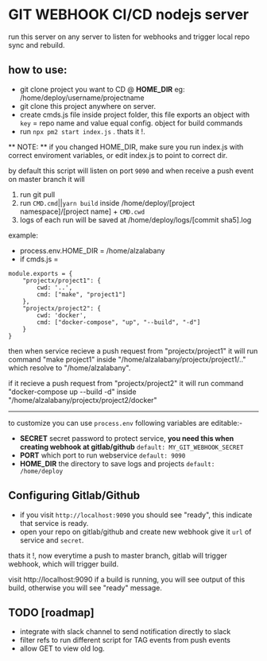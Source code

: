 # GIT WEBHOOK CI/CD nodejs server

run this server on any server to listen for webhooks and trigger local repo sync and rebuild.

## how to use:

- git clone project you want to CD @ **HOME_DIR** eg: /home/deploy/username/projectname
- git clone this project anywhere on server.
- create cmds.js file inside project folder, this file exports an object with `key` = repo name and value equal config. object for build commands
- run `npx pm2 start index.js` . thats it !.

** NOTE: ** if you changed HOME_DIR, make sure you run index.js with correct enviroment variables, or edit index.js to point to correct dir.

by default this script will listen on port `9090` and when receive a push event on master branch it will

1. run git pull
2. run `CMD.cmd`||`yarn build` inside /home/deploy/[project namespace]/[project name] + `CMD.cwd`
3. logs of each run will be saved at /home/deploy/logs/[commit sha5].log

example:

- process.env.HOME_DIR = /home/alzalabany
- if cmds.js = 

```
module.exports = {
	"projectx/project1": {
		cwd: '..',
		cmd: ["make", "project1"]
	},
	"projectx/project2": {
		cwd: 'docker',
		cmd: ["docker-compose", "up", "--build", "-d"]
	}
}
```

then when service recieve a push request from "projectx/project1" it will run command "make project1" inside "/home/alzalabany/projectx/project1/.." which resolve to "/home/alzalabany".

if it recieve a push request from "projectx/project2" it will run command "docker-compose up --build -d" inside "/home/alzalabany/projectx/project2/docker"

---------

to customize you can use `process.env` following variables are editable:-

- **SECRET** secret password to protect service, **you need this when creating webhook at gitlab/github** `default: MY_GIT_WEBHOOK_SECRET`
- **PORT** which port to run webservice  `default: 9090`
- **HOME_DIR** the directory to save logs and projects `default: /home/deploy`


## Configuring Gitlab/Github

- if you visit `http://localhost:9090` you should see "ready", this indicate that service is ready.
- open your repo on gitlab/github and create new webhook give it `url` of service and `secret`.

thats it !, now everytime a push to master branch, gitlab will trigger webhook, which will trigger build.

visit http://localhost:9090 if a build is running, you will see output of this build, otherwise you will see "ready" message.



## TODO [roadmap]

- integrate with slack channel to send notification directly to slack
- filter refs to run different script for TAG events from push events
- allow GET to view old log.